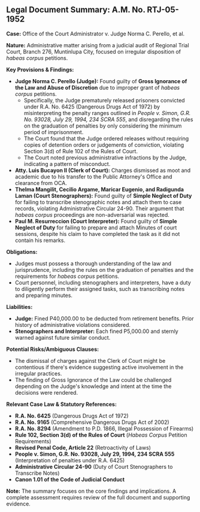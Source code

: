 ## Legal Document Summary: A.M. No. RTJ-05-1952

**Case:** Office of the Court Administrator v. Judge Norma C. Perello, et al.

**Nature:** Administrative matter arising from a judicial audit of Regional Trial Court, Branch 276, Muntinlupa City, focused on irregular disposition of *habeas corpus* petitions.

**Key Provisions & Findings:**

*   **Judge Norma C. Perello (Judge):** Found guilty of **Gross Ignorance of the Law and Abuse of Discretion** due to improper grant of *habeas corpus* petitions.
    *   Specifically, the Judge prematurely released prisoners convicted under R.A. No. 6425 (Dangerous Drugs Act of 1972) by misinterpreting the penalty ranges outlined in *People v. Simon, G.R. No. 93028, July 29, 1994, 234 SCRA 555*, and disregarding the rules on the graduation of penalties by only considering the minimum period of imprisonment.
    *   The Court found that the Judge ordered releases without requiring copies of detention orders or judgements of conviction, violating Section 3(d) of Rule 102 of the Rules of Court.
    *   The Court noted previous administrative infractions by the Judge, indicating a pattern of misconduct.
*   **Atty. Luis Bucayon II (Clerk of Court):** Charges dismissed as moot and academic due to his transfer to the Public Attorney's Office and clearance from OCA.
*   **Thelma Mangilit, Cecilio Argame, Maricar Eugenio, and Radigunda Laman (Court Stenographers):** Found guilty of **Simple Neglect of Duty** for failing to transcribe stenographic notes and attach them to case records, violating Administrative Circular 24-90. Their argument that *habeas corpus* proceedings are non-adversarial was rejected.
*   **Paul M. Resurreccion (Court Interpreter):** Found guilty of **Simple Neglect of Duty** for failing to prepare and attach Minutes of court sessions, despite his claim to have completed the task as it did not contain his remarks.

**Obligations:**

*   Judges must possess a thorough understanding of the law and jurisprudence, including the rules on the graduation of penalties and the requirements for *habeas corpus* petitions.
*   Court personnel, including stenographers and interpreters, have a duty to diligently perform their assigned tasks, such as transcribing notes and preparing minutes.

**Liabilities:**

*   **Judge:** Fined P40,000.00 to be deducted from retirement benefits. Prior history of administrative violations considered.
*   **Stenographers and Interpreter:** Each fined P5,000.00 and sternly warned against future similar conduct.

**Potential Risks/Ambiguous Clauses:**

*   The dismissal of charges against the Clerk of Court might be contentious if there's evidence suggesting active involvement in the irregular practices.
*   The finding of Gross Ignorance of the Law could be challenged depending on the Judge's knowledge and intent at the time the decisions were rendered.

**Relevant Case Law & Statutory References:**

*   **R.A. No. 6425** (Dangerous Drugs Act of 1972)
*   **R.A. No. 9165** (Comprehensive Dangerous Drugs Act of 2002)
*   **R.A. No. 8294** (Amendment to P.D. 1866, Illegal Possession of Firearms)
*   **Rule 102, Section 3(d) of the Rules of Court** (*Habeas Corpus* Petition Requirements)
*   **Revised Penal Code, Article 22** (Retroactivity of Laws)
*   **People v. Simon, G.R. No. 93028, July 29, 1994, 234 SCRA 555** (Interpretation of penalties under R.A. 6425)
*   **Administrative Circular 24-90** (Duty of Court Stenographers to Transcribe Notes)
*   **Canon 1.01 of the Code of Judicial Conduct**

**Note:** The summary focuses on the core findings and implications. A complete assessment requires review of the full document and supporting evidence.
